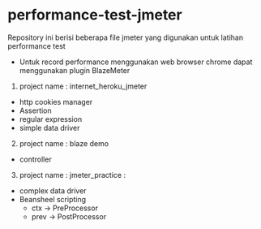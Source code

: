 # performance-test-jmeter
Repository ini berisi beberapa file jmeter yang digunakan untuk latihan performance test
- Untuk record performance menggunakan web browser chrome dapat menggunakan plugin BlazeMeter

1. project name : internet_heroku_jmeter 
- http cookies manager 
- Assertion
- regular expression 
- simple data driver

2. project name : blaze demo 
- controller 

3. project name : jmeter_practice : 
- complex data driver
- Beansheel scripting
	- ctx -> PreProcessor 
	- prev -> PostProcessor 
